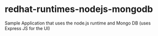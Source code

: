 # redhat-runtimes-nodejs-mongodb
Sample Application that uses the node.js runtime and Mongo DB (uses Express JS for the UI)
